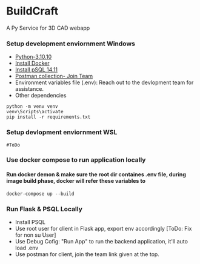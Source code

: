 # BuildCraft 
A Py Service for 3D CAD webapp

### Setup development enviornment Windows
- [Python-3.10.10](https://www.python.org/downloads/release/python-31010/)
- [Install Docker](https://docs.docker.com/desktop/install/windows-install/)
- [Install pSQL 14.11](https://www.enterprisedb.com/downloads/postgres-postgresql-downloads)
- [Postman collection- Join Team](https://app.getpostman.com/join-team?invite_code=ab699dca615cd7cdf3c0a7ac2555945a&target_code=0daec711d0eec3598b07db967dd612df)
- Environment variables file (.env): Reach out to the devlopment team for assistance.
- Other dependencies
```
python -m venv venv
venv\Scripts\activate
pip install -r requirements.txt
```

### Setup devlopment enviornment WSL
```
#ToDo
```

### Use docker compose to run application locally
#### Run docker demon & make sure the root dir containes .env file, during image build phase, docker will refer these variables to 
```
docker-compose up --build
```

### Run Flask & PSQL Locally
- Install PSQL
- Use root user for client in Flask app, export env accordingly [ToDo: Fix for non su User]
- Use Debug Cofig: "Run App" to run the backend application, it'll auto load .env
- Use postman for client, join the team link given at the top.